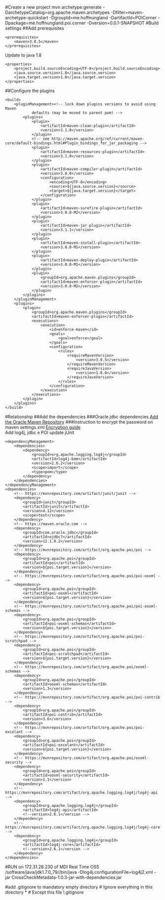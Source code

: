 #Create a new project
mvn archetype:generate -DarchetypeCatalog=org.apache.maven.archetypes -Dfilter=maven-archetype-quickstart -DgroupId=me.hoffnungland -DartifactId=POICorner -Dpackage=me.hoffnungland.poi.corner -Dversion=0.0.1-SNAPSHOT
#Build settings
##Add prerequisites

	<prerequisites>
		<maven>3.0.5</maven>
	</prerequisites>

Update to java 1.8<br>
	
	<properties>
		<project.build.sourceEncoding>UTF-8</project.build.sourceEncoding>
		<java.source.version>1.8</java.source.version>
		<java.target.version>1.8</java.target.version>
	</properties>

##Configure the plugins
	
	<build>
		<pluginManagement><!-- lock down plugins versions to avoid using Maven 
				defaults (may be moved to parent pom) -->
			<plugins>
				<plugin>
					<artifactId>maven-clean-plugin</artifactId>
					<version>3.1.0</version>
				</plugin>
				<!-- see http://maven.apache.org/ref/current/maven-core/default-bindings.html#Plugin_bindings_for_jar_packaging -->
				<plugin>
					<artifactId>maven-resources-plugin</artifactId>
					<version>3.1.0</version>
				</plugin>
				<plugin>
					<artifactId>maven-compiler-plugin</artifactId>
					<version>3.8.0</version>
					<configuration>
						<encoding>UTF-8</encoding>
						<source>${java.source.version}</source>
						<target>${java.target.version}</target>
					</configuration>
				</plugin>
				<plugin>
					<artifactId>maven-surefire-plugin</artifactId>
					<version>3.0.0-M2</version>
				</plugin>
				<plugin>
					<artifactId>maven-jar-plugin</artifactId>
					<version>3.1.1</version>
				</plugin>
				<plugin>
					<artifactId>maven-install-plugin</artifactId>
					<version>3.0.0-M1</version>
				</plugin>
				<plugin>
					<artifactId>maven-deploy-plugin</artifactId>
					<version>3.0.0-M1</version>
				</plugin>
				<plugin>
					<groupId>org.apache.maven.plugins</groupId>
					<artifactId>maven-enforcer-plugin</artifactId>
					<version>3.0.0-M2</version>
				</plugin>
			</plugins>
		</pluginManagement>
		<plugins>
			<plugin>
				<groupId>org.apache.maven.plugins</groupId>
				<artifactId>maven-enforcer-plugin</artifactId>
				<executions>
					<execution>
						<id>enforce-maven</id>
						<goals>
							<goal>enforce</goal>
						</goals>
						<configuration>
							<rules>
								<requireMavenVersion>
									<version>3.0.5</version>
								</requireMavenVersion>
								<requireJavaVersion>
									<version>1.8.0</version>
								</requireJavaVersion>
							</rules>
						</configuration>
					</execution>
				</executions>
			</plugin>
		</plugins>
	</build>


#Relationship
##Add the dependencies
###Oracle jdbc dependencies
[Add the Oracle Maven Repository](http://docs.oracle.com/middleware/1213/core/MAVEN/config_maven_repo.htm#MAVEN9010)
###Instruction to encrypt the password on maven settings.xml
[Encryption guide](http://maven.apache.org/guides/mini/guide-encryption.html)<br>
Add log4j, jdbc e POI update jUnit<br>


	<dependencyManagement>
		<dependencies>
			<dependency>
				<groupId>org.apache.logging.log4j</groupId>
				<artifactId>log4j-bom</artifactId>
				<version>2.6.2</version>
				<scope>import</scope>
				<type>pom</type>
			</dependency>
		</dependencies>
	</dependencyManagement>
	<dependencies>
		<!-- https://mvnrepository.com/artifact/junit/junit -->
		<dependency>
			<groupId>junit</groupId>
			<artifactId>junit</artifactId>
			<version>4.12</version>
			<scope>test</scope>
		</dependency>
		<!-- https://maven.oracle.com -->
		<dependency>
			<groupId>com.oracle.jdbc</groupId>
			<artifactId>ojdbc7</artifactId>
			<version>12.1.0.2</version>
		</dependency>
		<!-- https://mvnrepository.com/artifact/org.apache.poi/poi -->
		<dependency>
			<groupId>org.apache.poi</groupId>
			<artifactId>poi</artifactId>
			<version>${poi.target.version}</version>
		</dependency>
		<!-- https://mvnrepository.com/artifact/org.apache.poi/poi-ooxml -->
		<dependency>
			<groupId>org.apache.poi</groupId>
			<artifactId>poi-ooxml</artifactId>
			<version>${poi.target.version}</version>
		</dependency>
		<!-- https://mvnrepository.com/artifact/org.apache.poi/poi-ooxml-schemas -->
		<dependency>
			<groupId>org.apache.poi</groupId>
			<artifactId>poi-ooxml-schemas</artifactId>
			<version>${poi.target.version}</version>
		</dependency>
		<!-- https://mvnrepository.com/artifact/org.apache.poi/poi-scratchpad -->
		<dependency>
			<groupId>org.apache.poi</groupId>
			<artifactId>poi-scratchpad</artifactId>
			<version>${poi.target.version}</version>
		</dependency>
		<!-- https://mvnrepository.com/artifact/org.apache.poi/ooxml-schemas -->
		<dependency>
			<groupId>org.apache.poi</groupId>
			<artifactId>ooxml-schemas</artifactId>
			<version>1.3</version>
		</dependency>
		<!-- https://mvnrepository.com/artifact/org.apache.poi/poi-contrib -->
		<dependency>
			<groupId>org.apache.poi</groupId>
			<artifactId>poi-contrib</artifactId>
			<version>3.6</version>
		</dependency>
		<!-- https://mvnrepository.com/artifact/org.apache.poi/poi-excelant -->
		<dependency>
			<groupId>org.apache.poi</groupId>
			<artifactId>poi-excelant</artifactId>
			<version>${poi.target.version}</version>
		</dependency>
		<!-- https://mvnrepository.com/artifact/org.apache.poi/ooxml-security -->
		<dependency>
			<groupId>org.apache.poi</groupId>
			<artifactId>ooxml-security</artifactId>
			<version>1.1</version>
		</dependency>
		<!-- https://mvnrepository.com/artifact/org.apache.logging.log4j/log4j-api -->
		<dependency>
			<groupId>org.apache.logging.log4j</groupId>
			<artifactId>log4j-api</artifactId>
			<!--version>2.6.1</version -->
		</dependency>
		<!-- https://mvnrepository.com/artifact/org.apache.logging.log4j/log4j-core -->
		<dependency>
			<groupId>org.apache.logging.log4j</groupId>
			<artifactId>log4j-core</artifactId>
			<!--version>2.6.1</version -->
		</dependency>
	</dependencies>

	
	
#RUN on 172.31.28.230 of MDI Real Time OSS
/software/java/jdk1.7.0_79//bin/java -Dlog4j.configurationFile=log4j2.xml -jar CrossCheckMetadata-1.0.3-jar-with-dependencies.jar


#add .gitignore to mandatory empty directory
	# Ignore everything in this directory
	*
	# Except this file
	!.gitignore
